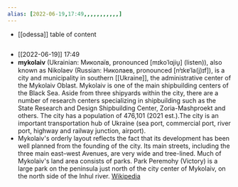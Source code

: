 ```yaml
---
alias: [2022-06-19,17:49,,,,,,,,,,,]
---
```

- [[odessa]]
table of content
```toc
```
- [[2022-06-19]] 17:49
- **mykolaiv** (Ukrainian: Миколаїв, pronounced [mɪkoˈlɑjiu̯] (listen)), also known as Nikolaev  (Russian: Николаев, pronounced [nʲɪkɐˈla(j)ɪf]), is a city and municipality in southern [[Ukraine]], the administrative center of the Mykolaiv Oblast. Mykolaiv is one of the main shipbuilding centers of the Black Sea. Aside from three shipyards within the city, there are a number of research centers specializing in shipbuilding such as the State Research and Design Shipbuilding Center, Zoria-Mashproekt and others. The city has a population of 476,101 (2021 est.).The city is an important transportation hub of Ukraine (sea port, commercial port, river port, highway and railway junction, airport).
- Mykolaiv's orderly layout reflects the fact that its development has been well planned from the founding of the city. Its main streets, including the three main east–west Avenues, are very wide and tree-lined. Much of Mykolaiv's land area consists of parks. Park Peremohy (Victory) is a large park on the peninsula just north of the city center of Mykolaiv, on the north side of the Inhul river.
[Wikipedia](https://en.wikipedia.org/wiki/Mykolaiv)